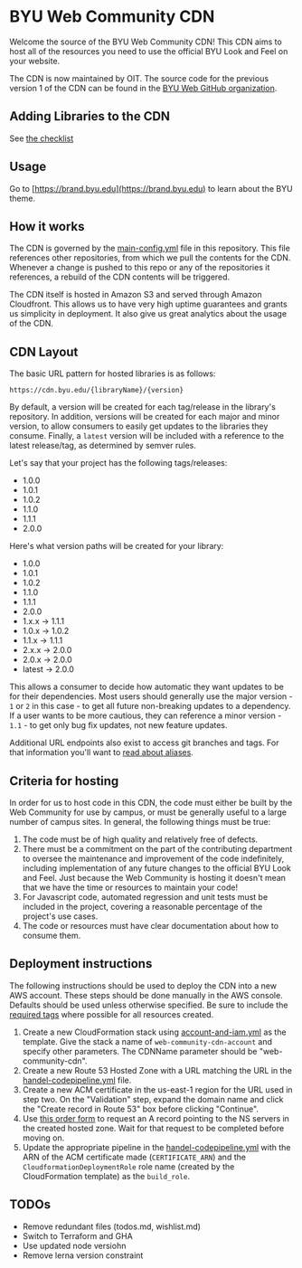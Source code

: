 # BYU Web Community CDN

Welcome the source of the BYU Web Community CDN!  This CDN aims to host all of the resources you need to use the
official BYU Look and Feel on your website.

The CDN is now maintained by OIT. The source code for the previous version 1 of the CDN can be found in the 
[BYU Web GitHub organization](https://github.com/byuweb/web-cdn).

## Adding Libraries to the CDN

See [the checklist](docs/adding-libraries.md)

## Usage

Go to [https://brand.byu.edu](https://brand.byu.edu) to learn about the BYU theme.

## How it works

The CDN is governed by the [main-config.yml](main-config.yml) file in this repository.  This file references other
repositories, from which we pull the contents for the CDN.
Whenever a change is pushed to this repo or any of the repositories it references, a rebuild of the CDN contents
will be triggered.

The CDN itself is hosted in Amazon S3 and served through Amazon Cloudfront. This allows us to have very high uptime
guarantees and grants us simplicity in deployment. It also give us great analytics about the usage of the CDN.

## CDN Layout

The basic URL pattern for hosted libraries is as follows:

`https://cdn.byu.edu/{libraryName}/{version}`

By default, a version will be created for each tag/release in the library's repository. In addition, versions
will be created for each major and minor version, to allow consumers to easily get updates to the libraries they consume.
Finally, a `latest` version will be included with a reference to the latest release/tag, as determined by semver rules.

Let's say that your project has the following tags/releases:

* 1.0.0
* 1.0.1
* 1.0.2
* 1.1.0
* 1.1.1
* 2.0.0

Here's what version paths will be created for your library:

* 1.0.0
* 1.0.1
* 1.0.2
* 1.1.0
* 1.1.1
* 2.0.0
* 1.x.x -> 1.1.1
* 1.0.x -> 1.0.2
* 1.1.x -> 1.1.1
* 2.x.x -> 2.0.0
* 2.0.x -> 2.0.0
* latest -> 2.0.0

This allows a consumer to decide how automatic they want updates to be for their dependencies. Most users should generally
use the major version - `1` or `2` in this case - to get all future non-breaking updates to a dependency. If a user
wants to be more cautious, they can reference a minor version - `1.1` - to get only bug fix updates, not new feature
updates.

Additional URL endpoints also exist to access git branches and tags. For that information you'll want to
[read about aliases](./docs/aliases.md).

## Criteria for hosting

In order for us to host code in this CDN, the code must either be built by the Web Community for use by campus, or
must be generally useful to a large number of campus sites.  In general, the following things must be true:

1. The code must be of high quality and relatively free of defects.
2. There must be a commitment on the part of the contributing department to oversee the maintenance and improvement of
the code indefinitely, including implementation of any future changes to the official BYU Look and Feel. Just because
the Web Community is hosting it doesn't mean that we have the time or resources to maintain your code!
3. For Javascript code, automated regression and unit tests must be included in the project, covering a reasonable percentage
of the project's use cases.
4. The code or resources must have clear documentation about how to consume them.

## Deployment instructions

The following instructions should be used to deploy the CDN into a new AWS account. These steps should be done manually 
in the AWS console. Defaults should be used unless otherwise specified. Be sure to include the 
[required tags](https://github.com/byu-oit/BYU-AWS-Documentation#tagging-standard) where possible for all resources 
created.

1. Create a new CloudFormation stack using [account-and-iam.yml](.aws-infrastructure/account-and-iam.yml) as the 
template. Give the stack a name of `web-community-cdn-account` and specify other parameters. The CDNName parameter 
should be "web-community-cdn".
2. Create a new Route 53 Hosted Zone with a URL matching the URL in the 
[handel-codepipeline.yml](handel-codepipeline.yml) file.
3. Create a new ACM certificate in the us-east-1 region for the URL used in step two. On the "Validation" step, expand
the domain name and click the "Create record in Route 53" box before clicking "Continue".
4. Use [this order form](https://it.byu.edu/it/?id=sc_cat_item&sys_id=2f7a54251d635d005c130b6c83f2390a) to request an A 
record pointing to the NS servers in the created hosted zone. Wait for that request to be completed before moving on.
5. Update the appropriate pipeline in the [handel-codepipeline.yml](handel-codepipeline.yml) with the ARN of the ACM 
certificate made (`CERTIFICATE_ARN`) and the `CloudformationDeploymentRole` role name (created by the CloudFormation 
template) as the `build_role`.

## TODOs

- Remove redundant files (todos.md, wishlist.md)
- Switch to Terraform and GHA
- Use updated node versiohn
- Remove lerna version constraint
